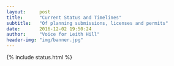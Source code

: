 ```yaml
---
layout:     post
title:      "Current Status and Timelines"
subtitle:   "Of planning submissions, licenses and permits"
date:       2016-12-02 19:50:24
author:     "Voice for Leith Hill"
header-img: "img/banner.jpg"
---
```


{% include status.html %}